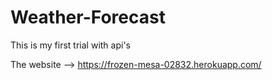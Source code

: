 # Weather-Forecast
This is my first trial with api's

The website --> https://frozen-mesa-02832.herokuapp.com/
